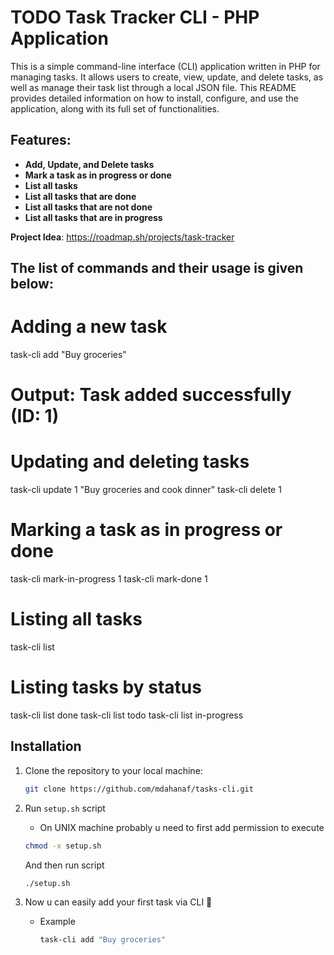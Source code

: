 # TODO Task Tracker CLI - PHP Application

This is a simple command-line interface (CLI) application written in PHP for managing tasks. It allows users to create, view, update, and delete tasks, as well as manage their task list through a local JSON file. This README provides detailed information on how to install, configure, and use the application, along with its full set of functionalities.

## Features:

- **Add, Update, and Delete tasks**
- **Mark a task as in progress or done**
- **List all tasks**
- **List all tasks that are done**
- **List all tasks that are not done**
- **List all tasks that are in progress**

**Project Idea**: https://roadmap.sh/projects/task-tracker

## The list of commands and their usage is given below:

# Adding a new task
task-cli add "Buy groceries"
# Output: Task added successfully (ID: 1)

# Updating and deleting tasks
task-cli update 1 "Buy groceries and cook dinner"
task-cli delete 1

# Marking a task as in progress or done
task-cli mark-in-progress 1
task-cli mark-done 1

# Listing all tasks
task-cli list

# Listing tasks by status
task-cli list done
task-cli list todo
task-cli list in-progress



## Installation


1. Clone the repository to your local machine:

   ```bash
   git clone https://github.com/mdahanaf/tasks-cli.git
   ```
2. Run `setup.sh` script
    - On UNIX machine probably u need to first add permission to execute

     ```bash
     chmod -x setup.sh
     ```

    And then run script
    ```bash
   ./setup.sh
   ```
3. Now u can easily add your first task via CLI 🚀
     - Example
         ```bash
        task-cli add "Buy groceries"
         ```
  